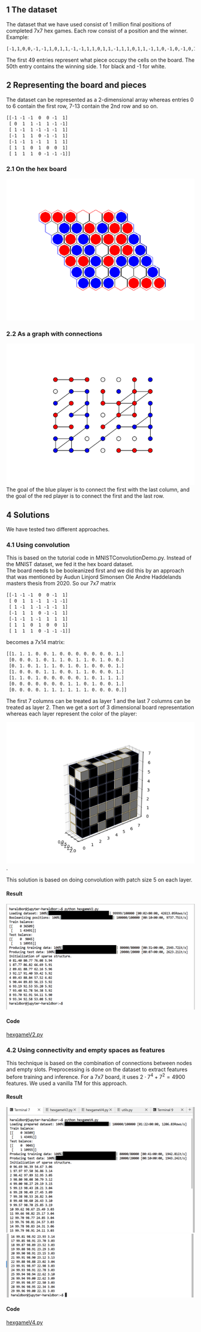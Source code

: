 ## 1 The dataset
The dataset that we have used consist of 1 million final positions of completed 7x7 hex games. Each row consist of a position and the winner. Example:
```
[-1,1,0,0,-1,-1,1,0,1,1,-1,-1,1,1,0,1,1,-1,1,1,0,1,1,-1,1,0,-1,0,-1,0,1,-1,1,0,-1,-1,1,0,-1,1,-1,-1,1,-1,0,1,-1,0,-1,1]
```
The first 49 entries represent what piece occupy the cells on the board. The 50th entry contains the winning side. 1 for black and -1 for white.

## 2 Representing the board and pieces
The dataset can be represented as a 2-dimensional array whereas entries 0 to 6 contain the first row, 7-13 contain the 2nd row and so on.

```
[[-1 -1 -1  0  0 -1  1]
 [ 0  1  1 -1  1 -1 -1]
 [ 1 -1  1 -1 -1 -1  1]
 [-1  1  1  0 -1 -1  1]
 [-1 -1  1 -1  1  1  1]
 [ 1  1  0  1  0  0  1]
 [ 1  1  1  0 -1 -1 -1]]
```

### 2.1 On the hex board
![no alt text](./images/board_presentation1_v2.png)

### 2.2 As a graph with connections
![no alt text](./images/graph_with_edges.png)
The goal of the blue player is to connect the first with the last column, and the goal of the red player is to connect the first and the last row.

## 4 Solutions
We have tested two different approaches. 
### 4.1 Using convolution
This is based on the tutorial code in MNISTConvolutionDemo.py. Instead of the MNIST dataset, we fed it the hex board dataset.  
The board needs to be booleanized first and we did this by an approach that was mentioned by Audun Linjord Simonsen
Ole Andre Haddelands masters thesis from 2020. So our 7x7 matrix
```
[[-1 -1 -1  0  0 -1  1]
 [ 0  1  1 -1  1 -1 -1]
 [ 1 -1  1 -1 -1 -1  1]
 [-1  1  1  0 -1 -1  1]
 [-1 -1  1 -1  1  1  1]
 [ 1  1  0  1  0  0  1]
 [ 1  1  1  0 -1 -1 -1]]
```
 becomes a 7x14 matrix:

```
[[1. 1. 1. 0. 0. 1. 0. 0. 0. 0. 0. 0. 0. 1.]
 [0. 0. 0. 1. 0. 1. 1. 0. 1. 1. 0. 1. 0. 0.]
 [0. 1. 0. 1. 1. 1. 0. 1. 0. 1. 0. 0. 0. 1.]
 [1. 0. 0. 0. 1. 1. 0. 0. 1. 1. 0. 0. 0. 1.]
 [1. 1. 0. 1. 0. 0. 0. 0. 0. 1. 0. 1. 1. 1.]
 [0. 0. 0. 0. 0. 0. 0. 1. 1. 0. 1. 0. 0. 1.]
 [0. 0. 0. 0. 1. 1. 1. 1. 1. 1. 0. 0. 0. 0.]]
```
The first 7 columns can be treated as layer 1 and the last 7 columns can be treated as layer 2. Then we get a sort of 3 dimensional board representation whereas each layer represent the color of the player:

![no alt text](./images/3dboard.png).

This solution is based on doing convolution with patch size 5 on each layer.

#### Result
![no alt text](./images/resulthexgamev2_1.png)

#### Code
[hexgameV2.py](./hexgameV2.py)

### 4.2 Using connectivity and empty spaces as features
This technique is based on the combination of connections between nodes and empty slots. Preprocessing is done on the dataset to extract features before training and inference. For a 7x7 board, it uses $2\cdot 7^4 + 7^2 = 4900$ features. We used a vanilla TM for this approach.

#### Result
![no alt text](./images/resulthexgamev4_1.png)
![no alt text](./images/resulthexgamev4_2.png)

#### Code
[hexgameV4.py](./hexgameV4.py)